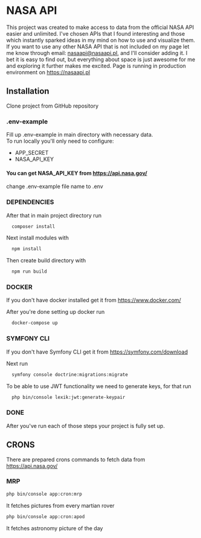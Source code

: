 
# NASA API

This project was created to make access to data from the official NASA API easier and unlimited.
I've chosen APIs that I found interesting and those which instantly sparked ideas in my mind on how to use and visualize them. If you want to use any other NASA API that is not included on my page let me know through email: nasaapi@nasaapi.pl, and I'll consider adding it.
I bet it is easy to find out, but everything about space is just awesome for me and exploring it further makes me excited. Page is running in production environment on https://nasaapi.pl






## Installation

Clone project from GitHub repository

### .env-example
Fill up .env-example in main directory with necessary data. \
To run locally you'll only need to configure:
- APP_SECRET
- NASA_API_KEY

#### You can get NASA_API_KEY from https://api.nasa.gov/

change .env-example file name to .env

### DEPENDENCIES
After that in main project directory run
```bash
  composer install
```

Next install modules with

```bash
  npm install
```

Then create build directory with

```bash
  npm run build
```

### DOCKER

If you don't have docker installed get it from https://www.docker.com/

After you're done setting up docker run

```bash
  docker-compose up
```

### SYMFONY CLI

If you don't have Symfony CLI get it from https://symfony.com/download

Next run

```bash
  symfony console doctrine:migrations:migrate
```

To be able to use JWT functionality we need to generate keys, for that run

```bash
  php bin/console lexik:jwt:generate-keypair
```

### DONE

After you've run each of those steps your project is fully set up.
## CRONS

There are prepared crons commands to fetch data from https://api.nasa.gov/

### MRP

```bash
php bin/console app:cron:mrp
```
It fetches pictures from every martian rover

```bash
php bin/console app:cron:apod
```

It fetches astronomy picture of the day
